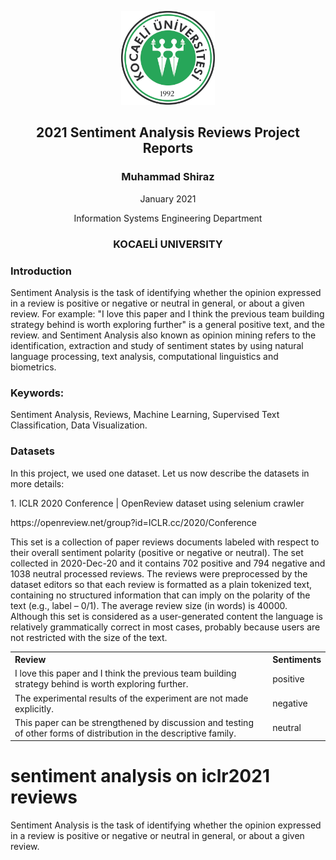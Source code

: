 <p align="center"><img src="images/kocaeli.jpg" width="150"></p>
<h2 align="center">2021 Sentiment Analysis Reviews Project Reports</h2>
<h3 align="center">Muhammad Shiraz</h3>
<p align="center">January 2021</p>
<p align="center">Information Systems Engineering Department</p>
<h3 align="center">KOCAELİ UNIVERSITY</h3>

### Introduction
Sentiment Analysis is the task of identifying whether the opinion expressed in a review is positive or negative or neutral in general, or about a given review. For example: "I love this paper and I think the previous team building strategy behind is worth exploring further" is a general positive text, and the review. and Sentiment Analysis also known as opinion mining refers to the identification, extraction and study of sentiment states by using natural language processing, text analysis, computational linguistics and biometrics.

### Keywords: 
<p>Sentiment Analysis, Reviews, Machine Learning, Supervised Text Classification, Data Visualization.</p>

### Datasets
In this project, we used one dataset. Let us now describe the datasets in more details:
<p align="left">1. ICLR 2020 Conference | OpenReview dataset using selenium crawler</p>
https://openreview.net/group?id=ICLR.cc/2020/Conference

<p align="left">This set is a collection of paper reviews documents labeled with respect to their overall sentiment polarity (positive or negative or neutral). The set collected in 2020-Dec-20 and it contains 702 positive and 794 negative and 1038 neutral processed reviews. The reviews were preprocessed by the dataset editors so that each review is formatted as a plain tokenized text, containing no structured information that can imply on the polarity of the text (e.g., label – 0/1). The average review size (in words) is 40000. Although this set is considered as a user-generated content the language is relatively grammatically correct in most cases, probably because users are not restricted with the size of the text.</p>

<table>
  <tr>
    <th align="left">Review</th>
    <th>Sentiments</th>
  </tr>
  <tr>
    <td>I love this paper and I think the previous team building strategy behind is worth exploring further.</td>
    <td>positive</td>
  </tr>
  <tr>
    <td>The experimental results of the experiment are not made explicitly.</td>
    <td>negative</td>
  </tr>
  <tr>
    <td>This paper can be strengthened by discussion and testing of other forms of distribution in the descriptive family.</td>
    <td>neutral</td>
  </tr>
</table>

# sentiment analysis on iclr2021 reviews
Sentiment Analysis is the task of identifying whether the opinion expressed in a review is positive or negative or neutral in general, or about a given review.

